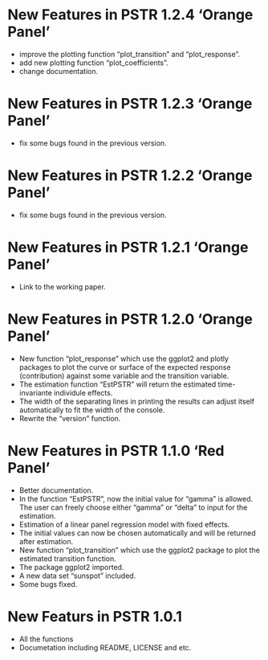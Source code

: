 <!-- README.md is generated from README.Rmd. Please edit that file -->

New Features in PSTR 1.2.4 ‘Orange Panel’
=========================================

-   improve the plotting function “plot\_transition” and
    “plot\_response”.
-   add new plotting function “plot\_coefficients”.
-   change documentation.

New Features in PSTR 1.2.3 ‘Orange Panel’
=========================================

-   fix some bugs found in the previous version.

New Features in PSTR 1.2.2 ‘Orange Panel’
=========================================

-   fix some bugs found in the previous version.

New Features in PSTR 1.2.1 ‘Orange Panel’
=========================================

-   Link to the working paper.

New Features in PSTR 1.2.0 ‘Orange Panel’
=========================================

-   New function “plot\_response” which use the ggplot2 and plotly
    packages to plot the curve or surface of the expected response
    (contribution) against some variable and the transition variable.
-   The estimation function “EstPSTR” will return the estimated
    time-invariante individule effects.
-   The width of the separating lines in printing the results can adjust
    itself automatically to fit the width of the console.
-   Rewrite the “version” function.

New Features in PSTR 1.1.0 ‘Red Panel’
======================================

-   Better documentation.
-   In the function “EstPSTR”, now the initial value for “gamma” is
    allowed. The user can freely choose either “gamma” or “delta” to
    input for the estimation.
-   Estimation of a linear panel regression model with fixed effects.
-   The initial values can now be chosen automatically and will be
    returned after estimation.
-   New function “plot\_transition” which use the ggplot2 package to
    plot the estimated transition function.
-   The package ggplot2 imported.
-   A new data set “sunspot” included.
-   Some bugs fixed.

New Featurs in PSTR 1.0.1
=========================

-   All the functions
-   Documetation including README, LICENSE and etc.
